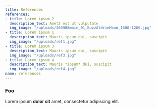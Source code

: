 ```yaml
---
title: References
references:
- title: Lorem ipsum 2
  description_text: Amet2 est ut vulputate
  img_image: "/uploads/260988main_01_BuzzAldrinMoon_1600-1200.jpg"
- title: Lorem ipsum 1
  description_text: Mauris ipsum dui, suscipit
  img_image: "/uploads/ref1.jpg"
- title: Lorem ipsum 3
  description_text: Mauris ipsum dui, suscipit
  img_image: "/uploads/ref3.jpg"
- title: Lorem ipsum 4
  description_text: Mauris *ipsum* dui, suscipit
  img_image: "/uploads/ref4.jpg"
name: references
---
```


### Foo

Lorem ipsum **dolor sit** amet, consectetur adipiscing elit.